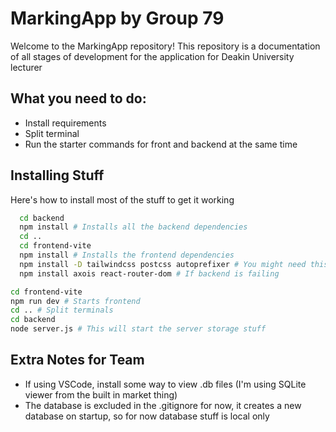 # MarkingApp by Group 79

Welcome to the MarkingApp repository!
This repository is a documentation of all stages of development for the application for Deakin University lecturer

## What you need to do:
- Install requirements
- Split terminal
- Run the starter commands for front and backend at the same time

## Installing Stuff
Here's how to install most of the stuff to get it working

```bash
  cd backend
  npm install # Installs all the backend dependencies
  cd ..
  cd frontend-vite
  npm install # Installs the frontend dependencies
  npm install -D tailwindcss postcss autoprefixer # You might need this if tailwind doesn't install off npm
  npm install axois react-router-dom # If backend is failing
  ```

  ```bash
  cd frontend-vite
  npm run dev # Starts frontend
  cd .. # Split terminals
  cd backend
  node server.js # This will start the server storage stuff
  ```
## Extra Notes for Team
- If using VSCode, install some way to view .db files (I'm using SQLite viewer from the built in market thing)
- The database is excluded in the .gitignore for now, it creates a new database on startup, so for now database stuff is local only
